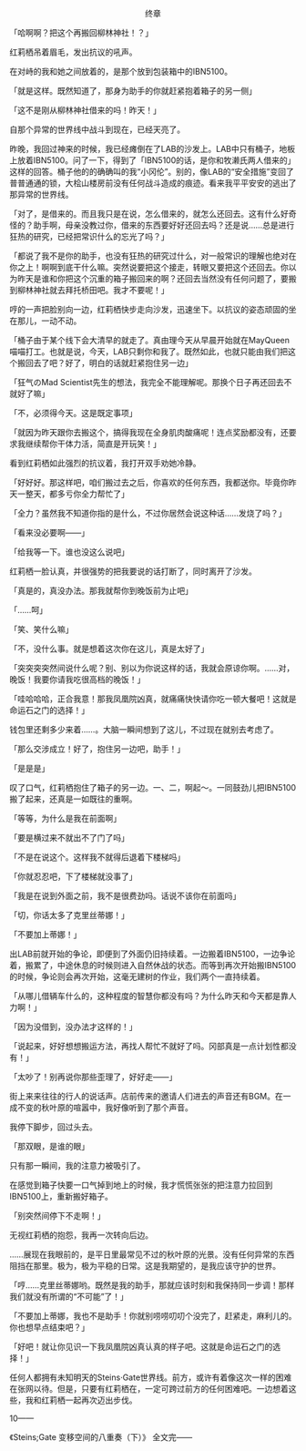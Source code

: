 <p align="center">终章</p>

「哈啊啊？把这个再搬回柳林神社！？」

红莉栖吊着眉毛，发出抗议的吼声。

在对峙的我和她之间放着的，是那个放到包装箱中的IBN5100。

「就是这样。既然知道了，那身为助手的你就赶紧抱着箱子的另一侧」

「这不是刚从柳林神社借来的吗！昨天！」

自那个异常的世界线中战斗到现在，已经天亮了。

昨晚，我回过神来的时候，我已经瘫倒在了LAB的沙发上。LAB中只有桶子，地板上放着IBN5100。问了一下，得到了「IBN5100的话，是你和牧濑氏两人借来的」这样的回答。桶子他的的确确叫的我“小冈伦”。别的，像LAB的“安全措施”变回了普普通通的锁，大桧山楼房前没有任何战斗造成的痕迹。看来我平平安安的逃出了那异常的世界线。

「对了，是借来的。而且我只是在说，怎么借来的，就怎么还回去。这有什么好奇怪的？助手啊，母亲没教过你，借来的东西要好好还回去吗？还是说……总是进行狂热的研究，已经把常识什么的忘光了吗？」

「都说了我不是你的助手，也没有狂热的研究过什么，对一般常识的理解也绝对在你之上！啊啊到底干什么嘛。突然说要把这个接走，转眼又要把这个还回去。你以为昨天是谁和你把这个沉重的箱子搬回来的啊？还回去当然没有任何问题了，要搬到柳林神社就去拜托桥田吧。我才不要呢！」

哼的一声把脸别向一边，红莉栖快步走向沙发，迅速坐下。以抗议的姿态顽固的坐在那儿，一动不动。

「桶子由于某个线下会大清早的就走了。真由理今天从早晨开始就在MayQueen喵喵打工。也就是说，今天，LAB只剩你和我了。既然如此，也就只能由我们把这个搬回去了吧？好了，明白的话就赶紧抱住另一边」

「狂气のMad Scientist先生的想法，我完全不能理解呢。那换个日子再还回去不就好了嘛」

「不，必须得今天。这是既定事项」

「就因为昨天跟你去搬这个，搞得我现在全身肌肉酸痛呢！连点奖励都没有，还要求我继续帮你干体力活，简直是开玩笑！」

看到红莉栖如此强烈的抗议着，我打开双手劝她冷静。

「好好好。那这样吧，咱们搬过去之后，你喜欢的任何东西，我都送你。毕竟你昨天一整天，都多亏你全力帮忙了」

「全力？虽然我不知道你指的是什么，不过你居然会说这种话……发烧了吗？」

「看来没必要啊——」

「给我等一下。谁也没这么说吧」

红莉栖一脸认真，并很强势的把我要说的话打断了，同时离开了沙发。

「真是的，真没办法。那我就帮你到晚饭前为止吧」

「……呵」

「笑、笑什么嘛」

「不，没什么事。就是想着这次你在这儿，真是太好了」

「突突突突然间说什么呢？别、别以为你说这样的话，我就会原谅你啊。……对，晚饭！我要你请我吃很高档的晚饭！」

「哇哈哈哈，正合我意！那我凤凰院凶真，就痛痛快快请你吃一顿大餐吧！这就是命运石之门的选择！」

钱包里还剩多少来着……。大脑一瞬间想到了这儿，不过现在就别去考虑了。

「那么交涉成立！好了，抱住另一边吧，助手！」

「是是是」

叹了口气，红莉栖抱住了箱子的另一边。一、二，啊起～。一同鼓劲儿把IBN5100搬了起来，还真是一如既往的重啊。

「等等，为什么是我在前面啊」

「要是横过来不就出不了门了吗」

「不是在说这个。这样我不就得后退着下楼梯吗」

「你就忍忍吧，下了楼梯就没事了」

「我是在说到外面之前，我不是很费劲吗。话说不该你在前面吗」

「切，你话太多了克里丝蒂娜！」

「不要加上蒂娜！」

出LAB前就开始的争论，即便到了外面仍旧持续着。一边搬着IBN5100，一边争论着，搬累了，中途休息的时候则进入自然休战的状态。而等到再次开始搬IBN5100的时候，争论则会再次开始，这毫无建树的作业，我们两个一直持续着。

「从哪儿借辆车什么的，这种程度的智慧你都没有吗？为什么昨天和今天都是靠人力啊！」

「因为没借到，没办法才这样的！」

「说起来，好好想想搬运方法，再找人帮忙不就好了吗。冈部真是一点计划性都没有！」

「太吵了！别再说你那些歪理了，好好走——」

街上来来往往的行人的说话声。店前传来的邀请人们进去的声音还有BGM。在一成不变的秋叶原的喧嚣中，我好像听到了那个声音。

我停下脚步，回过头去。

「那双眼，是谁的眼」

只有那一瞬间，我的注意力被吸引了。

在感觉到箱子快要一口气掉到地上的时候，我才慌慌张张的把注意力拉回到IBN5100上，重新搬好箱子。

「别突然间停下不走啊！」

无视红莉栖的抱怨，我再一次转向后边。

……展现在我眼前的，是平日里最常见不过的秋叶原的光景。没有任何异常的东西阻挡在那里。极为，极为平稳的日常。这是我期望的，是我应该守护的世界。

「哼……克里丝蒂娜哟。既然是我的助手，那就应该时刻和我保持同一步调！那样我们就没有所谓的“不可能”了！」

「不要加上蒂娜，我也不是助手！你就别唠唠叨叨个没完了，赶紧走，麻利儿的。你也想早点结束吧？」

「好吧！就让你见识一下我凤凰院凶真认真的样子吧。这就是命运石之门的选择！」

任何人都拥有未知明天的Steins·Gate世界线。前方，或许有着像这次一样的困难在张网以待。但是，只要有红莉栖在，一定可跨过前方的任何困难吧。一边想着这些，我和红莉栖一起再次迈出步伐。

10——

《Steins;Gate 变移空间的八重奏（下）》 全文完——

